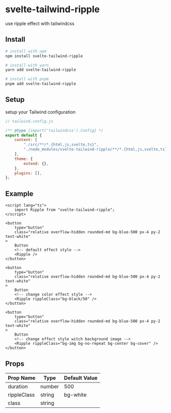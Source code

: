 # svelte-tailwind-ripple

use ripple effect with tailwindcss

## Install

```bash
# install with npm
npm install svelte-tailwind-ripple

# install with yarn
yarn add svelte-tailwind-ripple

# install with pnpm
pnpm add svelte-tailwind-ripple
```

## Setup

setup your Tailwind configuration

```js
// tailwind.config.js

/** @type {import('tailwindcss').Config} */
export default {
	content: [
		"./src/**/*.{html,js,svelte,ts}",
		"./node_modules/svelte-tailwind-ripple/**/*.{html,js,svelte,ts}",
	],
	theme: {
		extend: {},
	},
	plugins: [],
};
```

## Example

```svelte
<script lang="ts">
	import Ripple from "svelte-tailwind-ripple";
</script>

<button
	type="button"
	class="relative overflow-hidden rounded-md bg-blue-500 px-4 py-2 text-white"
>
	Button
	<!-- default effect style -->
	<Ripple />
</button>

<button
	type="button"
	class="relative overflow-hidden rounded-md bg-blue-500 px-4 py-2 text-white"
>
	Button
	<!-- change color effect style -->
	<Ripple rippleClass="bg-black/50" />
</button>

<button
	type="button"
	class="relative overflow-hidden rounded-md bg-blue-500 px-4 py-2 text-white"
>
	Button
	<!-- change effect style witch background image -->
	<Ripple rippleClass="bg-img bg-no-repeat bg-center bg-cover" />
</button>
```

## Props

| Prop Name   | Type   | Default Value |
| ----------- | ------ | ------------- |
| duration    | number | 500           |
| rippleClass | string | bg-white      |
| class       | string |               |
